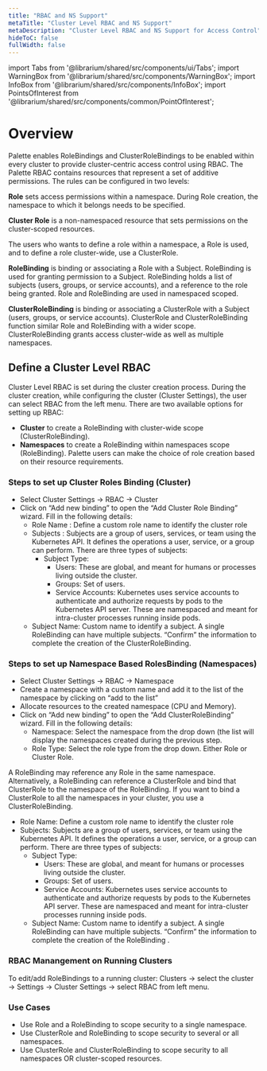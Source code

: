 ```yaml
---
title: "RBAC and NS Support"
metaTitle: "Cluster Level RBAC and NS Support"
metaDescription: "Cluster Level RBAC and NS Support for Access Control"
hideToC: false
fullWidth: false
---
```


import Tabs from '@librarium/shared/src/components/ui/Tabs';
import WarningBox from '@librarium/shared/src/components/WarningBox';
import InfoBox from '@librarium/shared/src/components/InfoBox';
import PointsOfInterest from '@librarium/shared/src/components/common/PointOfInterest';

# Overview
Palette enables RoleBindings and ClusterRoleBindings to be enabled within every cluster to provide cluster-centric access control using RBAC. The Palette RBAC contains resources that represent a set of additive permissions. The rules can be configured in two levels:

**Role** sets access permissions within a namespace. During Role creation, the namespace to which it belongs needs to be specified.

**Cluster Role** is a non-namespaced resource that sets permissions on the cluster-scoped resources.

<InfoBox>
The users who wants to define a role within a namespace, a Role is used, and to define a role cluster-wide, use a ClusterRole.
</InfoBox>

**RoleBinding** is binding or associating a Role with a Subject. RoleBinding is used for granting permission to a Subject. RoleBinding holds a list of subjects (users, groups, or service accounts), and a reference to the role being granted. Role and RoleBinding are used in namespaced scoped.

**ClusterRoleBinding** is binding or associating a ClusterRole with a Subject (users, groups, or service accounts). ClusterRole and ClusterRoleBinding function similar Role and RoleBinding with a wider scope. ClusterRoleBinding grants access cluster-wide as well as multiple namespaces.
## Define a Cluster Level RBAC
Cluster Level RBAC is set during the cluster creation process. During the cluster creation, while configuring the cluster (Cluster Settings), the user can select RBAC from the left menu. There are two available options for setting up RBAC:
* **Cluster** to create a RoleBinding with cluster-wide scope (ClusterRoleBinding).
* **Namespaces** to create a RoleBinding within namespaces scope (RoleBinding).
Palette users can make the choice of role creation based on their resource requirements. 

### Steps to set up Cluster Roles Binding (Cluster)
* Select Cluster Settings -> RBAC -> Cluster
* Click on “Add new binding” to open the “Add Cluster Role Binding” wizard. Fill in the following details:
  * Role Name : Define a custom role name to identify the cluster role
  * Subjects : Subjects are a group of users, services, or team using the Kubernetes API. It defines the operations a user, service, or a group can perform. There are three types of subjects:
    * Subject Type:
      * Users: These are global, and meant for humans or processes living outside the cluster.
      * Groups: Set of users.
      * Service Accounts: Kubernetes uses service accounts to authenticate and authorize requests by pods to the Kubernetes API server. These are namespaced and meant for intra-cluster processes running inside pods.
   * Subject Name: Custom name to identify a subject.
A single RoleBinding can have multiple subjects.
“Confirm” the information to complete the creation of the ClusterRoleBinding. 

### Steps to set up Namespace Based RolesBinding (Namespaces)
* Select Cluster Settings -> RBAC -> Namespace
* Create a namespace with a custom name and add it to the list of the namespace by clicking on “add to the list”
* Allocate resources to the created namespace (CPU and Memory).
* Click on “Add new binding” to open the “Add ClusterRoleBinding” wizard. Fill in the following details:
  * Namespace: Select the namespace from the drop down (the list will display the namespaces created during the previous step.
  * Role Type: Select the role type from the drop down. Either Role or Cluster Role.

<InfoBox>
A RoleBinding may reference any Role in the same namespace. Alternatively, a RoleBinding can reference a ClusterRole and bind that ClusterRole to the namespace of the RoleBinding. If you want to bind a ClusterRole to all the namespaces in your cluster, you use a ClusterRoleBinding.
</InfoBox>

* Role Name: Define a custom role name to identify the cluster role
* Subjects: Subjects are a group of users, services, or team using the Kubernetes API. It defines the operations a user, service, or a group can perform. There are three types of subjects:
  * Subject Type:
    * Users: These are global, and meant for humans or processes living outside the cluster.
    * Groups: Set of users.
    * Service Accounts: Kubernetes uses service accounts to authenticate and authorize requests by pods to the Kubernetes API server. These are namespaced and meant for intra-cluster processes running inside pods.
  * Subject Name: Custom name to identify a subject.
A single RoleBinding can have multiple subjects. “Confirm” the information to complete the creation of the RoleBinding . 

### RBAC Manangement on Running Clusters
To edit/add RoleBindings to a running cluster:
Clusters -> select the cluster -> Settings -> Cluster Settings -> select RBAC from left menu.
### Use Cases
* Use Role and a RoleBinding to scope security to a single namespace.
* Use ClusterRole and RoleBinding to scope security to several or all namespaces.
* Use ClusterRole and ClusterRoleBinding to scope security to all namespaces OR cluster-scoped resources.

